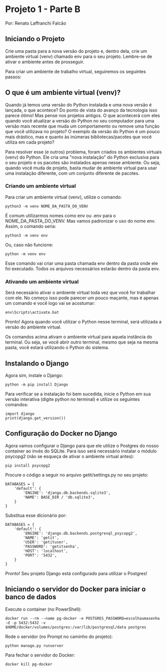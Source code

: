 # Projeto 1 - Parte B
Por: Renato Laffranchi Falcão

## Iniciando o Projeto

Crie uma pasta para a nova versão do projeto e, dentro dela, crie um ambiente virtual (venv) chamado env para o seu projeto. Lembre-se de ativar o ambiente antes de prosseguir.

Para criar um ambiente de trabalho virtual, seguiremos os seguintes passos:

## O que é um ambiente virtual (venv)?

Quando já temos uma versão do Python instalada e uma nova versão é lançada, o que acontece? Do ponto de vista do avanço da tecnologia isso parece ótimo! Mas pense nos projetos antigos. O que acontecerá com eles quando você atualizar a versão do Python no seu computador para uma versão mais recente que muda um comportamento ou remove uma função que você utilizava no projeto? O exemplo da versão do Python é um pouco mais drástico, mas e quanto às inúmeras bibliotecas/pacotes que você utiliza em cada projeto?

Para resolver esse (e outros) problema, foram criados os ambientes virtuais (venv) do Python. Ele cria uma "nova instalação" do Python exclusiva para o seu projeto e os pacotes são instalados apenas nesse ambiente. Ou seja, quando você muda de projeto, basta mudar de ambiente virtual para usar uma instalação diferente, com um conjunto diferente de pacotes.

### Criando um ambiente virtual

Para criar um ambiente virtual (venv), utilize o comando:

    python3 -m venv NOME_DA_PASTA_DO_VENV

É comum utilizarmos nomes como env ou .env para o NOME_DA_PASTA_DO_VENV. Mas vamos padronizar o uso do nome env. Assim, o comando seria:

    python3 -m venv env

Ou, caso não funcione:

    python -m venv env

Esse comando vai criar uma pasta chamada env dentro da pasta onde ele foi executado. Todos os arquivos necessários estarão dentro da pasta env.

### Ativando um ambiente virtual

Será necessário ativar o ambiente virtual toda vez que você for trabalhar com ele. No começo isso pode parecer um pouco maçante, mas é apenas um comando e você logo vai se acostumar:

    env\Scripts\activate.bat

Pronto! Agora quando você utilizar o Python nesse terminal, será utilizada a versão do ambiente virtual.

Os comandos acima ativam o ambiente virtual para aquela instância do terminal. Ou seja, se você abrir outro terminal, mesmo que seja na mesma pasta, você estará utilizando o Python do sistema.

## Instalando o Django

Agora sim, instale o Django:

    python -m pip install Django

Para verificar se a instalação foi bem sucedida, inicie o Python em sua versão interativa (digite python no terminal) e utilize os seguintes comandos:

    import django
    print(django.get_version())
    
## Configuração do Docker no Django

Agora vamos configurar o Django para que ele utilize o Postgres do nosso container ao invés do SQLite. Para isso será necessário instalar o módulo psycopg2 (não se esqueça de ativar o ambiente virtual antes):


    pip install psycopg2
    
Procure o código a seguir no arquivo getit/settings.py no seu projeto:

    DATABASES = {
        'default': {
            'ENGINE': 'django.db.backends.sqlite3',
            'NAME': BASE_DIR / 'db.sqlite3',
        }
    }
Substitua esse dicionário por:

    DATABASES = {
        'default': {
            'ENGINE': 'django.db.backends.postgresql_psycopg2',
            'NAME': 'getit',
            'USER': 'getituser',
            'PASSWORD': 'getitsenha',
            'HOST': 'localhost',
            'PORT': '5432',
        }
    }

Pronto! Seu projeto Django está configurado para utilizar o Postgres!

## Iniciando o servidor do Docker para iniciar o banco de dados

Execute o container (no PowerShell):

    docker run --rm --name pg-docker -e POSTGRES_PASSWORD=escolhaumasenha -d -p 5432:5432 -v $HOME/docker/volumes/postgres:/var/lib/postgresql/data postgres
    
Rode o servidor (no Prompt no caminho do projeto):

    python manage.py runserver

Para fechar o servidor do Docker:

    docker kill pg-docker


